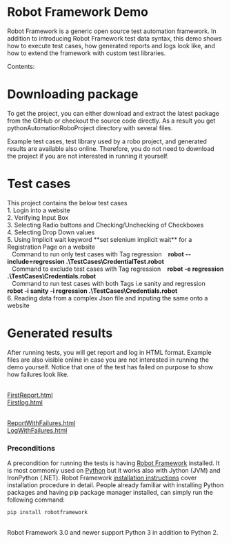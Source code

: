 <h1>Robot Framework Demo</h1>
Robot Framework is a generic open source test automation framework. In addition to introducing Robot Framework test data syntax, this demo shows how to execute test cases, how generated reports and logs look like, and how to extend the framework with custom test libraries.

Contents:

<h1>Downloading package</h1>
To get the project, you can either download and extract the latest package from the GitHub or checkout the source code directly. As a result you get pythonAutomationRoboProject directory with several files.

Example test cases, test library used by a robo project, and generated results are available also online. Therefore, you do not need to download the project if you are not interested in running it yourself.

<h1>Test cases</h1>
This project contains the below test cases</br>
1. Login into a website</br>
2. Verifying Input Box</br>
3. Selecting Radio buttons and Checking/Unchecking of Checkboxes</br>
4. Selecting Drop Down values</br>
5. Using Implicit wait keyword **set selenium implicit wait** for a Registration Page on a website</br>
  &ensp; Command to run only test cases with Tag regression &ensp; <strong>robot --include=regression .\TestCases\CredentialTest.robot</strong></br>
  &ensp; Command to exclude test cases with Tag regression &ensp; <strong>robot -e regression .\TestCases\Credentials.robot</strong></br>
   &ensp; Command to run test cases with both Tags i.e sanity and regression  &ensp; <strong>robot -i sanity -i regression .\TestCases\Credentials.robot</strong></br>
6. Reading data from a complex Json file and inputing the same onto a website</br>

<h1>Generated results</h1>
After running tests, you will get report and log in HTML format. Example files are also visible online in case you are not interested in running the demo yourself. Notice that one of the test has failed on purpose to show how failures look like.

</br>[FirstReport.html](https://raw.githack.com/Zahid-Automate/pythonAutomationRoboProject/master/report.html)</br>
[Firstlog.html](https://raw.githack.com/Zahid-Automate/pythonAutomationRoboProject/master/log.html)<br>

<br>[ReportWithFailures.html](https://rawcdn.githack.com/Zahid-Automate/pythonAutomationRoboProject/2cb204fd0e407d755137fdffee0f650289556658/report.html)</br>
[LogWithFailures.html](https://rawcdn.githack.com/Zahid-Automate/pythonAutomationRoboProject/2cb204fd0e407d755137fdffee0f650289556658/log.html)</br>
<h3>Preconditions</h3>

A precondition for running the tests is having [Robot Framework](https://robotframework.org/) installed. It is most commonly used on [Python](https://www.python.org/) but it works also with Jython (JVM) and IronPython (.NET). Robot Framework [installation instructions](https://github.com/robotframework/robotframework/blob/master/INSTALL.rst) cover installation procedure in detail. People already familiar with installing Python packages and having pip package manager installed, can simply run the following command:

```
pip install robotframework  
```

</br> Robot Framework 3.0 and newer support Python 3 in addition to Python 2.









